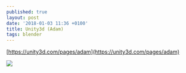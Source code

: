 ```yaml
---
published: true
layout: post
date: '2018-01-03 11:36 +0100'
title: Unity3d (Adam)
tags: blender
---
```

[https://unity3d.com/pages/adam](https://unity3d.com/pages/adam)

![](https://i.pinimg.com/originals/c7/95/7b/c7957b745733130de5d31b3b0ff8ff39.jpg)
